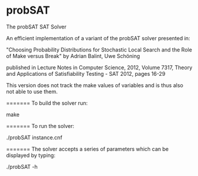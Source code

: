 probSAT
=======

The probSAT SAT Solver

An efficient implementation of a variant of the probSAT solver presented in:

"Choosing Probability Distributions for Stochastic Local Search and the Role of Make versus Break" by
Adrian Balint, Uwe Schöning

published in Lecture Notes in Computer Science, 2012, Volume 7317, Theory and Applications of Satisfiability Testing - SAT 2012, pages 16-29

This version does not track the make values of variables and is thus also not able to use them. 

=======
To build the solver run:

make

=======
To run the solver:

./probSAT instance.cnf <seed>

=======
The solver accepts a series of parameters which can be displayed by typing:

./probSAT -h